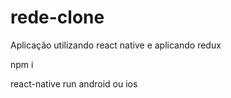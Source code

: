 # rede-clone
Aplicação utilizando react native e aplicando redux

npm i

react-native run android ou ios
